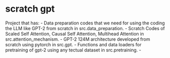 # scratch gpt
Project that has:
        - Data preparation codes that we need for using the coding the LLM like GPT-2 from scratch in src.data_preparation.
        - Scratch Codes of Scaled Self Attention, Causal Self Attention, Multihead Attention in src.attention_mechanism.
        - GPT-2 124M architecture developed from scratch using pytorch in src.gpt.
        - Functions and data loaders for pretraining of gpt-2 using any tectual dataset in src.pretraining.
        - 